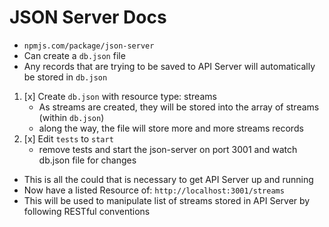 # JSON Server Docs
- `npmjs.com/package/json-server`
- Can create a `db.json` file
- Any records that are trying to be saved to API Server will automatically be stored in `db.json`

1. [x] Create `db.json` with resource type: streams
    - As streams are created, they will be stored into the array of streams (within `db.json`)
    - along the way, the file will store more and more streams records
2. [x] Edit `tests` to `start`
    - remove tests and start the json-server on port 3001 and watch db.json file for changes

- This is all the could that is necessary to get API Server up and running
- Now have a listed Resource of: `http://localhost:3001/streams`
- This will be used to manipulate list of streams stored in API Server by following RESTful conventions
